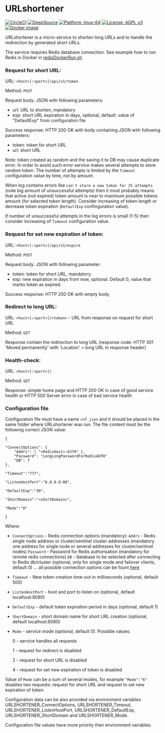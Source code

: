 # URLshortener
[![CircleCI](https://circleci.com/gh/slytomcat/URLshortener.svg?style=svg)](https://circleci.com/gh/slytomcat/URLshortener)
[![DeepSource](https://img.shields.io/badge/Deepsource-Passed-brightgreen)](https://deepsource.io/gh/slytomcat/URLshortener)
[![Platform: linux-64](https://img.shields.io/badge/Platform-linux--64-blue)]()
[![License: AGPL v3](https://img.shields.io/badge/License-AGPL%20v3-blue.svg)](https://www.gnu.org/licenses/agpl-3.0)
[![Docker image](https://img.shields.io/badge/Docker-image-blue)](https://hub.docker.com/r/slytomcat/urlshortener)

URLshortener is a micro-service to shorten long URLs and to handle the redirection by generated short URLs.

The service requires Redis database connection. See example how to run Redis in Docker in [redisDockerRun.sh](https://github.com/slytomcat/URLshortener/blob/master/redisDockerRun.sh)


### Request for short URL:

URL: `<host>[:<port>]/api/v1/token`

Method: `POST`

Request body: JSON with following parameters:

- url: URL to shorten, mandatory
- exp: short URL expiration in days, optional, default: value of "DefaultExp" from configuration file

Success response: HTTP 200 OK with body containing JSON with following parameters:

- token: token for short URL
- url: short URL

Note: token created as random and the saving it to DB may cause duplicate error. In order to avoid such error service makes several attempts to store random token. The number of attempts is limited by the `Timeout` configuration value by time, not by amount.

When log contains errors like `can't store a new token for 25 attempts` (note big amount of unsuccessful attempts) then it most probably means that active (not expired) token amount is near to maximum possible tokens amount (for selected token length). Consider increasing of token length or decrease token expiration (`DefaultExp` confinguration value).

If number of unsuccessful attempts in the log errors is small (1-5) then consider increasing of `Timeout` configuration value.

### Request for set new expiration of token:

URL: `<host>[:<port>]/api/v1/expire`

Method: `POST`

Request body: JSON with following parameter:

- token: token for short URL, mandatory.
- exp: new expiration in days from now, optional. Default 0, value that marks token as expired.

Success response: HTTP 200 OK with empty body

### Redirect to long URL:
URL: `<host>[:<port>]/<token>` - URL from response on request for short URL

Method: `GET`

Response contain the redirection to long URL (response code: HTTP 301 'Moved permanently' with 'Location' = long URL in response header)

### Health-check:
URL: `<host>[:<port>]/`

Method: `GET`

Response: simple home page and HTTP 200 OK in case of good service health or HTTP 500 Server error in case of bad service health


### Configuration file

Configuration file must have a name `cnf.json` and it should be placed in the same folder where URLshortener was run. The file content must be the following correct JSON value:

    {

    "ConnectOptions": {
        "Addrs": [ "<RedisHost>:6379" ],
        "Password": "LongLongPasswordForRedisAUTH"
        "DB": 7
    },

    "Timeout":"777",

    "ListenHostPort":"0.0.0.0:80",

    "DefaultExp":"30",

    "ShortDomain":"<shortDomain>",

    "Mode":"0"

    }

Where:

- `ConnectOptions` - Redis connection options (mandatory):
    `Addrs` - Redis single node address or cluster/sentinel cluster addresses (mandatory one address for single node or several addresses for cluster/sentinel nodes)
    `Password` - Password for Redis authorisation (mandatory for remote redis connections)
    `DB` - database to be selected after connecting to Redis db/cluster (optional, only for single mode and failover clients, default 0)
    ... all possible connection options can be fount [here](https://godoc.org/github.com/go-redis/redis#UniversalOptions)
- `Timeout` - New token creation time-out in milliseconds (optional, default 500)
- `ListenHostPort` - host and port to listen on (optional, default localhost:8080)
- `DefaultExp` - default token expiration period in days (optional, default 1)
- `ShortDomain` - short domain name for short URL creation (optional, default localhost:8080)
- `Mode` - service mode (optional, default 0). Possible values:

   0 - service handles all requests

   1 - request for redirect is disabled

   2 - request for short URL is disabled

   4 - request for set new expiration of token is disabled

Value of `Mode` can be a sum of several modes, for example `"Mode":"6"` disables two requests: request for short URL and request to set new expiration of token.

Configuration data can be also provided via environment variables URLSHORTENER_ConnectOptions, URLSHORTENER_Timeout, URLSHORTENER_ListenHostPort, URLSHORTENER_DefaultExp, URLSHORTENER_ShortDomain and URLSHORTENER_Mode.

Configuration file values have more priority then environment variables.